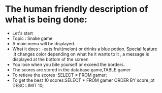 # The human friendly description of what is being done: #

- Let's start
- Topic : Snake game
- A main menu will be displayed.
- What it does : -eats fruit(melon) or drinks a blue potion.
              Special feature :it changes color depending on what he it wants to it , a message is displayed at the bottom of the screen
- You lose when you bite yourself or exceed the borders.
- The scores are stored in the database game,TABLE gamer 
- To retieve the scores :SELECT * FROM gamer;
- To get the best 10 scores:SELECT * FROM gamer ORDER BY score_pt DESC LIMIT 10;